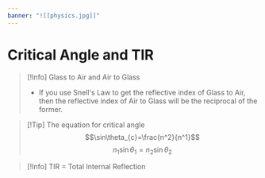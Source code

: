 ```yaml
---
banner: "![[physics.jpg]]"
---
```

# Critical Angle and TIR

> [!Info] Glass to Air and Air to Glass
> - If you use Snell's Law to get the reflective index of Glass to Air, then the reflective index of Air to Glass will be the reciprocal of the former.

>[!Tip] The equation for critical angle
>$$\sin\theta_{c}=\frac{n^2}{n^1}$$
>$$n_{1}\sin\theta_{1}=n_{2}\sin\theta_{2}$$

> [!Info] TIR = Total Internal Reflection

